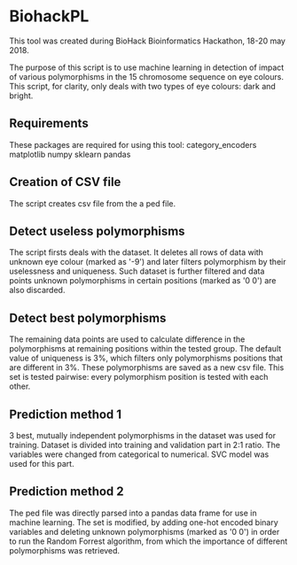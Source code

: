 # BiohackPL

This tool was created during BioHack Bioinformatics Hackathon, 18-20 may 2018.

The purpose of this script is to use machine learning in detection of impact of various polymorphisms in the 15 chromosome sequence on eye colours. This script, for clarity, only deals with two types of eye colours: dark and bright.

## Requirements
These packages are required for using this tool:
category_encoders
matplotlib
numpy
sklearn
pandas


## Creation of CSV file
The script creates csv file from the a ped file.

## Detect useless polymorphisms
The script firsts deals with the dataset. It deletes all rows of data with unknown eye colour (marked as '-9') and later filters polymorphism by their uselessness and uniqueness. Such dataset is further filtered and data points unknown polymorphisms in certain positions (marked as '0 0') are also discarded.

## Detect best polymorphisms
The remaining data points are used to calculate difference in the polymorphisms at remaining positions within the tested group. The default value of uniqueness is 3%, which filters only polymorphisms positions that are different in 3%. These polymorphisms are saved as a new csv file. This set is tested pairwise: every polymorphism position is tested with each other.


## Prediction method 1
3 best, mutually independent polymorphisms in the dataset was used for training. Dataset is divided into training and validation part in 2:1 ratio. The variables were changed from categorical to numerical. SVC model was used for this part.

## Prediction method 2
The ped file was directly parsed into a pandas data frame for use in machine learning. The set is modified, by adding one-hot encoded binary variables and deleting unknown polymorphisms (marked as '0 0') in order to run the Random Forrest algorithm, from which the importance of different polymorphisms was retrieved.
